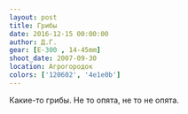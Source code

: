 ```yaml
---
layout: post
title: Грибы
date: 2016-12-15 00:00:00
author: Д.Г.
gear: [E-300 , 14-45mm]
shoot_date: 2007-09-30
location: Агрогородок
colors: ['120602', '4e1e0b']
---
```


Какие-то грибы. Не то опята, не то не опята.
